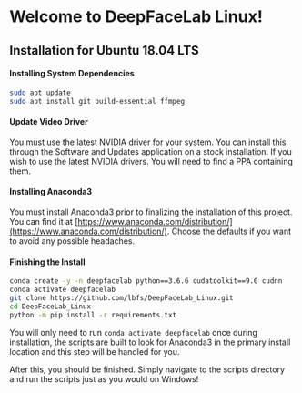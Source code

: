 # Welcome to DeepFaceLab Linux!

## Installation for Ubuntu 18.04 LTS

#### Installing System Dependencies

```bash
sudo apt update
sudo apt install git build-essential ffmpeg
```

#### Update Video Driver

You must use the latest NVIDIA driver for your system. You can install this through the Software and Updates application on a stock installation. If you wish to use the latest NVIDIA drivers. You will need to find a PPA containing them.

#### Installing Anaconda3

You must install Anaconda3 prior to finalizing the installation of this project. You can find it at [https://www.anaconda.com/distribution/](https://www.anaconda.com/distribution/). Choose the defaults if you want to avoid any possible headaches.



#### Finishing the Install


```bash
conda create -y -n deepfacelab python==3.6.6 cudatoolkit==9.0 cudnn
conda activate deepfacelab
git clone https://github.com/lbfs/DeepFaceLab_Linux.git
cd DeepFaceLab_Linux
python -m pip install -r requirements.txt
```

You will only need to run ``conda activate deepfacelab`` once during installation, the scripts are built to look for Anaconda3 in the primary install location and this step will be handled for you.

After this, you should be finished. Simply navigate to the scripts directory and run the scripts just as you would on Windows!

